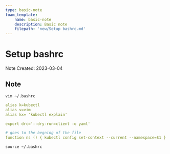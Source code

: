 ```yaml
---
type: basic-note
foam_template:
    name: basic-note
    description: Basic note
    filepath: 'new/Setup bashrc.md'
---
```

# Setup bashrc
Note Created: 2023-03-04

## Note

```console
vim ~/.bashrc
```

```yaml
alias k=kubectl
alias v=vim
alias kx= 'kubectl explain'

export drc='--dry-run=client -o yaml'

# goes to the begning of the file
function ns () { kubectl config set-context --current --namespace=$1 }
```


```console
source ~/.bashrc
```